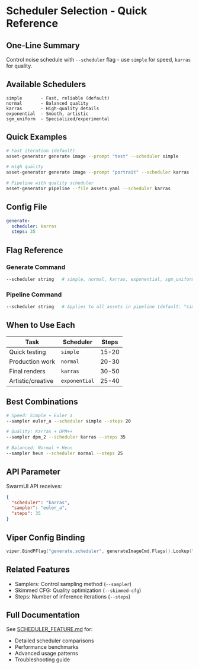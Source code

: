 # Scheduler Selection - Quick Reference

## One-Line Summary

Control noise schedule with `--scheduler` flag - use `simple` for speed, `karras` for quality.

## Available Schedulers

```
simple       - Fast, reliable (default)
normal       - Balanced quality
karras       - High-quality details
exponential  - Smooth, artistic
sgm_uniform  - Specialized/experimental
```

## Quick Examples

```bash
# Fast iteration (default)
asset-generator generate image --prompt "test" --scheduler simple

# High quality
asset-generator generate image --prompt "portrait" --scheduler karras --steps 35

# Pipeline with quality scheduler
asset-generator pipeline --file assets.yaml --scheduler karras
```

## Config File

```yaml
generate:
  scheduler: karras
  steps: 35
```

## Flag Reference

### Generate Command
```bash
--scheduler string   # simple, normal, karras, exponential, sgm_uniform (default: "simple")
```

### Pipeline Command
```bash
--scheduler string   # Applies to all assets in pipeline (default: "simple")
```

## When to Use Each

| Task | Scheduler | Steps |
|------|-----------|-------|
| Quick testing | `simple` | 15-20 |
| Production work | `normal` | 20-30 |
| Final renders | `karras` | 30-50 |
| Artistic/creative | `exponential` | 25-40 |

## Best Combinations

```bash
# Speed: Simple + Euler_a
--sampler euler_a --scheduler simple --steps 20

# Quality: Karras + DPM++
--sampler dpm_2 --scheduler karras --steps 35

# Balanced: Normal + Heun
--sampler heun --scheduler normal --steps 25
```

## API Parameter

SwarmUI API receives:
```json
{
  "scheduler": "karras",
  "sampler": "euler_a",
  "steps": 35
}
```

## Viper Config Binding

```go
viper.BindPFlag("generate.scheduler", generateImageCmd.Flags().Lookup("scheduler"))
```

## Related Features

- Samplers: Control sampling method (`--sampler`)
- Skimmed CFG: Quality optimization (`--skimmed-cfg`)
- Steps: Number of inference iterations (`--steps`)

## Full Documentation

See [SCHEDULER_FEATURE.md](SCHEDULER_FEATURE.md) for:
- Detailed scheduler comparisons
- Performance benchmarks
- Advanced usage patterns
- Troubleshooting guide
